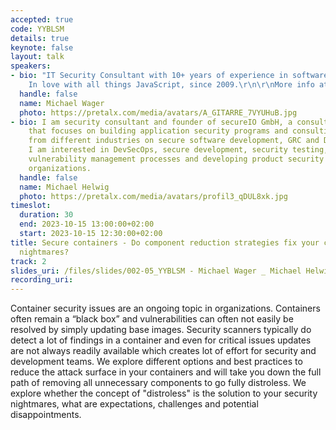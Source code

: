 ```yaml
---
accepted: true
code: YYBLSM
details: true
keynote: false
layout: talk
speakers:
- bio: "IT Security Consultant with 10+ years of experience in software engineering.
    In love with all things JavaScript, since 2009.\r\n\r\nMore info at mwager.de/about"
  handle: false
  name: Michael Wager
  photo: https://pretalx.com/media/avatars/A_GITARRE_7VYUHuB.jpg
- bio: I am security consultant and founder of secureIO GmbH, a consulting company
    that focuses on building application security programs and consulting clients
    from different industries on secure software development, GRC and Data Protection.
    I am interested in DevSecOps, secure development, security testing, exploiting,
    vulnerability management processes and developing product security programs in
    organizations.
  handle: false
  name: Michael Helwig
  photo: https://pretalx.com/media/avatars/profil3_qDUL8xk.jpg
timeslot:
  duration: 30
  end: 2023-10-15 13:00:00+02:00
  start: 2023-10-15 12:30:00+02:00
title: Secure containers - Do component reduction strategies fix your container security
  nightmares?
track: 2
slides_uri: /files/slides/002-05_YYBLSM - Michael Wager _ Michael Helwig_Secure containers - Do component reduction strategies fix your container security nightmares.pdf
recording_uri: 
---
```


Container security issues are an ongoing topic in organizations.
Containers often remain a “black box” and vulnerabilities can often not easily be resolved by simply updating base images.
Security scanners typically do detect a lot of findings in a container and even for critical issues updates are not always readily available which creates lot of effort for security and development teams.
We explore different options and best practices to reduce the attack surface in your containers and will take you down the full path of removing all unnecessary components to go fully distroless.
We explore whether the concept of "distroless" is the solution to your security nightmares, what are expectations, challenges and potential disappointments.